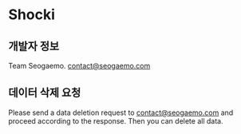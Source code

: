 # Shocki

## 개발자 정보
Team Seogaemo.
contact@seogaemo.com

## 데이터 삭제 요청
Please send a data deletion request to contact@seogaemo.com and proceed according to the response. Then you can delete all data.

